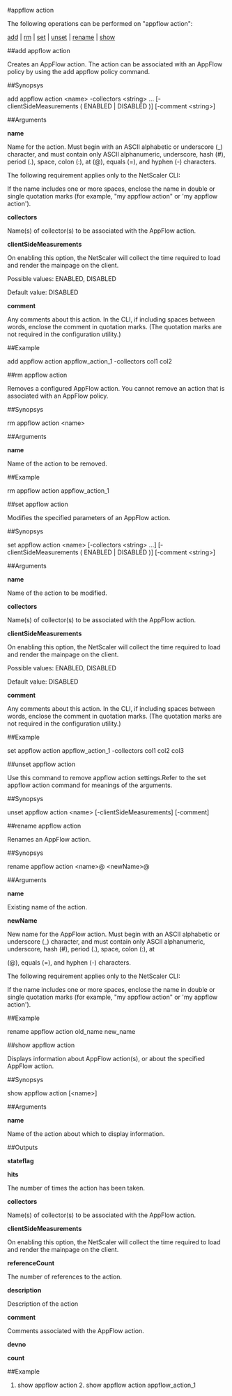 #appflow action

The following operations can be performed on "appflow action":


[add](#add-appflow-action) | [rm](#rm-appflow-action) | [set](#set-appflow-action) | [unset](#unset-appflow-action) | [rename](#rename-appflow-action) | [show](#show-appflow-action)

##add appflow action

Creates an AppFlow action. The action can be associated with an AppFlow policy by using the add appflow policy command.


##Synopsys

add appflow action &lt;name> -collectors &lt;string> ... [-clientSideMeasurements ( ENABLED | DISABLED )] [-comment &lt;string>]


##Arguments

<b>name</b>
Name for the action. Must begin with an ASCII alphabetic or underscore (_) character, and must contain only ASCII alphanumeric, underscore, hash (#), period (.), space, colon (:), at (@), equals (=), and hyphen (-) characters.
The following requirement applies only to the NetScaler CLI:
If the name includes one or more spaces, enclose the name in double or single quotation marks (for example, "my appflow action" or 'my appflow action').

<b>collectors</b>
Name(s) of collector(s) to be associated with the AppFlow action.

<b>clientSideMeasurements</b>
On enabling this option, the NetScaler will collect the time required to load and render the mainpage on the client.
Possible values: ENABLED, DISABLED
Default value: DISABLED

<b>comment</b>
Any comments about this action.  In the CLI, if including spaces between words, enclose the comment in quotation marks. (The quotation marks are not required in the configuration utility.)



##Example

add appflow action appflow_action_1 -collectors col1 col2

##rm appflow action

Removes a configured AppFlow action. You cannot remove an action that is associated with an AppFlow policy.


##Synopsys

rm appflow action &lt;name>


##Arguments

<b>name</b>
Name of the action to be removed.



##Example

rm appflow action appflow_action_1

##set appflow action

Modifies the specified parameters of an AppFlow action.


##Synopsys

set appflow action &lt;name> [-collectors &lt;string> ...] [-clientSideMeasurements ( ENABLED | DISABLED )] [-comment &lt;string>]


##Arguments

<b>name</b>
Name of the action to be modified.

<b>collectors</b>
Name(s) of collector(s) to be associated with the AppFlow action.

<b>clientSideMeasurements</b>
On enabling this option, the NetScaler will collect the time required to load and render the mainpage on the client.
Possible values: ENABLED, DISABLED
Default value: DISABLED

<b>comment</b>
Any comments about this action.  In the CLI, if including spaces between words, enclose the comment in quotation marks. (The quotation marks are not required in the configuration utility.)



##Example

set appflow action appflow_action_1 -collectors col1 col2 col3

##unset appflow action

Use this command to remove appflow action settings.Refer to the set appflow action command for meanings of the arguments.


##Synopsys

unset appflow action &lt;name> [-clientSideMeasurements] [-comment]


##rename appflow action

Renames an AppFlow action.


##Synopsys

rename appflow action &lt;name>@ &lt;newName>@


##Arguments

<b>name</b>
Existing name of the action.

<b>newName</b>
New name for the AppFlow action. Must begin with an ASCII alphabetic or underscore (_) character, and must contain only ASCII alphanumeric, underscore, hash (#), period (.), space, colon (:), at
(@), equals (=), and hyphen (-) characters. 
The following requirement applies only to the NetScaler CLI:
If the name includes one or more spaces, enclose the name in double or single quotation marks (for example, "my appflow action" or 'my appflow action').



##Example

rename appflow action old_name new_name

##show appflow action

Displays information about AppFlow action(s), or about the specified AppFlow action.


##Synopsys

show appflow action [&lt;name>]


##Arguments

<b>name</b>
Name of the action about which to display information.



##Outputs

<b>stateflag</b>

<b>hits</b>
The number of times the action has been taken.

<b>collectors</b>
Name(s) of collector(s) to be associated with the AppFlow action.

<b>clientSideMeasurements</b>
On enabling this option, the NetScaler will collect the time required to load and render the mainpage on the client.

<b>referenceCount</b>
The number of references to the action.

<b>description</b>
Description of the action

<b>comment</b>
Comments associated with the AppFlow action.

<b>devno</b>

<b>count</b>



##Example

1. show appflow action	2. show appflow action appflow_action_1

